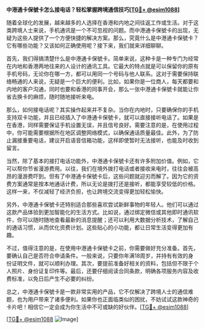 **中港通卡保號卡怎么接电话？轻松掌握跨境通信技巧[[TG💪+ @esim1088](https://t.me/s/esim1088)]**

随着全球化的发展，越来越多的人选择在香港和内地之间往返工作或生活。对于这类跨境人士来说，手机通讯是一个不可忽视的问题。而中港通卡保號卡的出现，无疑为这些人提供了一个方便快捷的解决方案。那么，究竟什么是中港通卡保號卡？它有哪些功能？又该如何正确使用呢？接下来，我们就来详细聊聊。

首先，我们得搞清楚什么是中港通卡保號卡。简单来说，这种卡是一种专门为经常在内地和香港两地往来的人设计的通讯工具。它最大的特点就是可以保留你的原有手机号码，无论你在哪一方，都可以用同一个号码与他人联系。这对于需要保持联络畅通的人来说，无疑是一个巨大的便利。比如，如果你是一位商人，每天都要和内地的客户沟通，同时也要和香港的同事开会，那么一张中港通卡保號卡就能让你省去换卡的麻烦，随时随地接听来电。

那么，如何接电话呢？其实操作起来并不复杂。当你在内地时，只要确保你的手机支持双卡功能，并且已经插入了中港通卡保號卡，就可以直接接听电话了。如果是在香港，同样需要保证手机设置无误，并且信号良好。需要注意的是，在使用过程中，你可能需要根据所在地区调整网络模式，以确保通话质量最佳。此外，为了防止漏接重要电话，建议开启语音信箱功能，这样即使暂时无法接听，也能及时收到留言。

当然，除了基本的接打电话功能外，中港通卡保號卡还有许多附加价值。例如，它可以帮你节省漫游费用。以往，我们在境外拨打电话或者接收来电时，往往会被高昂的漫游费吓到。但有了中港通卡保號卡后，这些问题就迎刃而解了。因为它的资费方案通常是按本地通话计费，所以无论是拨打还是接听，都能享受较低的价格。这样一来，不仅减轻了经济负担，也让跨境交流变得更加轻松愉快。

另外，中港通卡保號卡还特别适合那些喜欢尝试新鲜事物的年轻人。他们可以通过这款产品体验到更加智能化的生活方式。比如说，通过绑定微信或其他即时通讯软件，你可以随时随地查看最新的消息提醒；还可以利用大数据分析技术，了解自己的通话习惯，从而优化资费计划。这些贴心的小功能，都让日常生活变得更加有趣。

不过，值得注意的是，在使用中港通卡保號卡之前，你需要做好充分准备。首先，要确认自己是否符合申请条件。一般来说，只要你年满18周岁，并持有有效的身份证明文件，就可以顺利办理。其次，要提前准备好相关的资料，包括但不限于个人照片、身份证复印件等。最后，还要仔细阅读合同条款，明确各项服务内容及收费标准，以免日后产生不必要的纠纷。

总之，中港通卡保號卡是一款非常实用的产品，它不仅解决了跨境人士的通信难题，也为用户带来了诸多便利。如果你也正面临类似的困扰，不妨试试这款神奇的卡片吧！相信它一定会成为你生活中不可或缺的好伙伴。[[TG💪+ @esim1088](https://t.me/s/esim1088)]

[[TG💪+ @esim1088](https://t.me/s/esim1088) ![Image](https://i.postimg.cc/4NQfJmqS/Snipaste-2025-05-13-00-14-12.png)]
